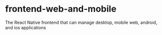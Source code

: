 # frontend-web-and-mobile
The React Native frontend that can manage desktop, mobile web, android, and ios applications
